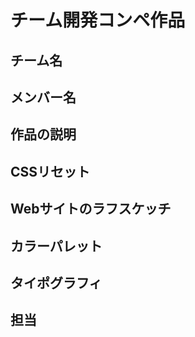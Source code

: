 # チーム開発コンペ作品

## チーム名

## メンバー名 

## 作品の説明

## 

## CSSリセット

## Webサイトのラフスケッチ

## カラーパレット

## タイポグラフィ

## 担当
